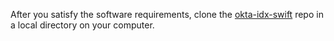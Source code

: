 After you satisfy the software requirements, clone the
[okta-idx-swift](https://github.com/okta/okta-idx-swift)
repo in a local directory on your computer.
